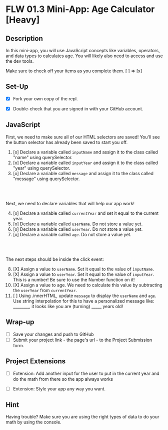# FLW 01.3 Mini-App: Age Calculator [Heavy]

## Description
In this mini-app, you will use  JavaScript concepts like variables, operators, and data types to calculates age. You will likely also need to access and use the dev tools.

Make sure to check off your items as you complete them. [ ] => [x]


## Set-Up
- [X] Fork your own copy of the repl.
- [X] Double-check that you are signed in with your GitHub account.


## JavaScript
First, we need to make sure all of our HTML selectors are saved! You'll see the button selector has already been saved to start you off.

1. [x] Declare a variable called `inputName` and assign it to the class called "name" using querySelector.
2. [x] Declare a variable called `inputYear` and assign it to the class called "year" using querySelector.
3. [x] Declare a variable called `message` and assign it to the class called "message" using querySelector.
</br>
</br>


Next, we need to declare variables that will help our app work!

4. [x] Declare a variable called `currentYear` and set it equal to the current year.
5. [x] Declare a variable called `userName`. Do not store a value yet.
6. [x] Declare a variable called `userYear`. Do not store a value yet.
7. [x] Declare a variable called `age`. Do not store a value yet.
</br>
</br>

The next steps should be inside the click event:

8. [X] Assign a value to `userName`. Set it equal to the value of `inputName`.
9. [X] Assign a value to `userYear`. Set it equal to the value of `inputYear`. This is a number! Be sure to use the Number function on it!
10. [X]  Assign a value to age. We need to calculate this value by subtracting the `userYear` from `currentYear`.
11. [ ] Using .innerHTML, update `message` to display the `userName` and `age`. Use string interpolation for this to have a personalized message like: ________, it looks like you are (turning) _____ years old!


## Wrap-up
- [ ] Save your changes and push to GitHub
- [ ] Submit your project link - the page's url - to the Project Submission form.

## Project Extensions
- [ ] Extension: Add another input for the user to put in the current year and do the math from there so the app always works
- [ ] Extension: Style your app any way you want.


## Hint
Having trouble? Make sure you are using the right types of data to do your math by using the console.
